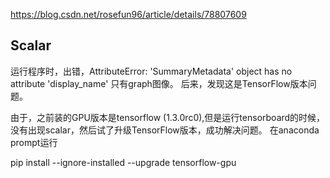 https://blog.csdn.net/rosefun96/article/details/78807609

## Scalar

运行程序时，出错，AttributeError: 'SummaryMetadata' object has no attribute 'display_name'
只有graph图像。
后来，发现这是TensorFlow版本问题。

由于，之前装的GPU版本是tensorflow (1.3.0rc0),但是运行tensorboard的时候，没有出现scalar，然后试了升级TensorFlow版本，成功解决问题。
在anaconda prompt运行

pip install --ignore-installed --upgrade tensorflow-gpu

